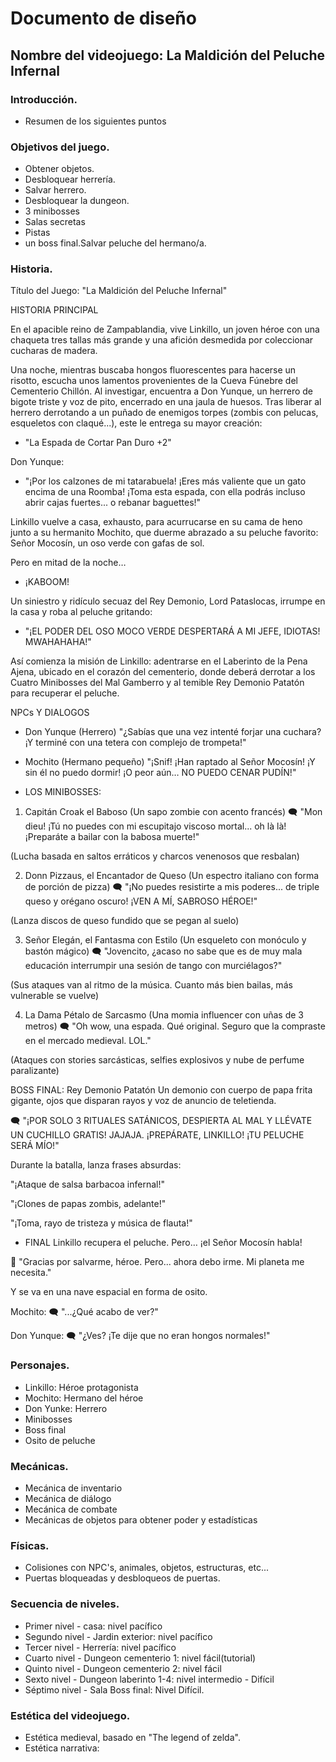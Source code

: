 # Documento de diseño

## Nombre del videojuego: La Maldición del Peluche Infernal




### **Introducción**.
- Resumen de los siguientes puntos

### **Objetivos del juego.**

- Obtener objetos.
- Desbloquear herrería.
- Salvar herrero.
- Desbloquear la dungeon.
- 3 minibosses
- Salas secretas
- Pistas
- un boss final.Salvar peluche del hermano/a.


### **Historia.**

Título del Juego:
"La Maldición del Peluche Infernal"

 HISTORIA PRINCIPAL

En el apacible reino de Zampablandia, vive Linkillo, un joven héroe con una chaqueta tres tallas más grande y una afición desmedida por coleccionar cucharas de madera.

Una noche, mientras buscaba hongos fluorescentes para hacerse un risotto, escucha unos lamentos provenientes de la Cueva Fúnebre del Cementerio Chillón. Al investigar, encuentra a Don Yunque, un herrero de bigote triste y voz de pito, encerrado en una jaula de huesos. Tras liberar al herrero derrotando a un puñado de enemigos torpes (zombis con pelucas, esqueletos con claqué...), este le entrega su mayor creación:

* "La Espada de Cortar Pan Duro +2"

Don Yunque:

* "¡Por los calzones de mi tatarabuela! ¡Eres más valiente que un gato encima de una Roomba! ¡Toma esta espada, con ella podrás incluso abrir cajas fuertes... o rebanar baguettes!"

Linkillo vuelve a casa, exhausto, para acurrucarse en su cama de heno junto a su hermanito Mochito, que duerme abrazado a su peluche favorito: Señor Mocosín, un oso verde con gafas de sol.

Pero en mitad de la noche…

* ¡KABOOM!

Un siniestro y ridículo secuaz del Rey Demonio, Lord Pataslocas, irrumpe en la casa y roba al peluche gritando:

*  "¡EL PODER DEL OSO MOCO VERDE DESPERTARÁ A MI JEFE, IDIOTAS! MWAHAHAHA!"

Así comienza la misión de Linkillo: adentrarse en el Laberinto de la Pena Ajena, ubicado en el corazón del cementerio, donde deberá derrotar a los Cuatro Minibosses del Mal Gamberro y al temible Rey Demonio Patatón para recuperar el peluche.

 NPCs Y DIALOGOS
* Don Yunque (Herrero)
"¿Sabías que una vez intenté forjar una cuchara? ¡Y terminé con una tetera con complejo de trompeta!"

* Mochito (Hermano pequeño)
"¡Snif! ¡Han raptado al Señor Mocosín! ¡Y sin él no puedo dormir! ¡O peor aún… NO PUEDO CENAR PUDÍN!"


* LOS MINIBOSSES:
1.  Capitán Croak el Baboso (Un sapo zombie con acento francés)
🗨️ "Mon dieu! ¡Tú no puedes con mi escupitajo viscoso mortal... oh là là! ¡Preparáte a bailar con la babosa muerte!"

(Lucha basada en saltos erráticos y charcos venenosos que resbalan)

2.  Donn Pizzaus, el Encantador de Queso (Un espectro italiano con forma de porción de pizza)
🗨️ "¡No puedes resistirte a mis poderes... de triple queso y orégano oscuro! ¡VEN A MÍ, SABROSO HÉROE!"

(Lanza discos de queso fundido que se pegan al suelo)

3.  Señor Elegán, el Fantasma con Estilo (Un esqueleto con monóculo y bastón mágico)
🗨️ "Jovencito, ¿acaso no sabe que es de muy mala educación interrumpir una sesión de tango con murciélagos?"

(Sus ataques van al ritmo de la música. Cuanto más bien bailas, más vulnerable se vuelve)

4.  La Dama Pétalo de Sarcasmo (Una momia influencer con uñas de 3 metros)
🗨️ "Oh wow, una espada. Qué original. Seguro que la compraste en el mercado medieval. LOL."

(Ataques con stories sarcásticas, selfies explosivos y nube de perfume paralizante)

 BOSS FINAL: Rey Demonio Patatón
Un demonio con cuerpo de papa frita gigante, ojos que disparan rayos y voz de anuncio de teletienda.

🗨️ "¡POR SOLO 3 RITUALES SATÁNICOS, DESPIERTA AL MAL Y LLÉVATE UN CUCHILLO GRATIS! JAJAJA. ¡PREPÁRATE, LINKILLO! ¡TU PELUCHE SERÁ MÍO!"

Durante la batalla, lanza frases absurdas:

"¡Ataque de salsa barbacoa infernal!"

"¡Clones de papas zombis, adelante!"

"¡Toma, rayo de tristeza y música de flauta!"

* FINAL 
Linkillo recupera el peluche. Pero… ¡el Señor Mocosín habla!

🧸 "Gracias por salvarme, héroe. Pero... ahora debo irme. Mi planeta me necesita."

Y se va en una nave espacial en forma de osito.

Mochito:
🗨️ "...¿Qué acabo de ver?"

Don Yunque:
🗨️ "¿Ves? ¡Te dije que no eran hongos normales!"


### **Personajes.**

- Linkillo: Héroe protagonista
- Mochito: Hermano del héroe
- Don Yunke: Herrero
- Minibosses
- Boss final
- Osito de peluche

### **Mecánicas.**
- Mecánica de inventario
- Mecánica de diálogo
- Mecánica de combate
- Mecánicas de objetos para obtener poder y estadísticas

### **Físicas.**
- Colisiones con NPC's, animales, objetos, estructuras, etc...
- Puertas bloqueadas y desbloqueos de puertas.

### **Secuencia de niveles.**
- Primer nivel - casa: nivel pacífico
- Segundo nivel - Jardin exterior: nivel pacífico
- Tercer nivel - Herrería: nivel pacífico
- Cuarto nivel - Dungeon cementerio 1: nivel fácil(tutorial)
- Quinto nivel - Dungeon cementerio 2: nivel fácil
- Sexto nivel - Dungeon laberinto 1-4: nivel intermedio - Difícil
- Séptimo nivel - Sala Boss final: Nivel Difícil.

### **Estética del videojuego.**
- Estética medieval, basado en "The legend of zelda".
- Estética narrativa: 
